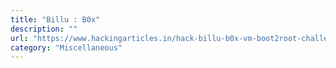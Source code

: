 ```yaml
---
title: "Billu : B0x"
description: ""
url: "https://www.hackingarticles.in/hack-billu-b0x-vm-boot2root-challenge/"
category: "Miscellaneous"
---
```

